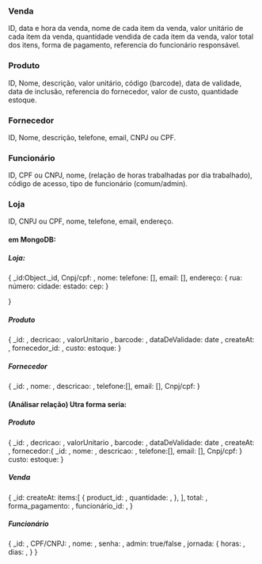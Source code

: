 ### Venda
 ID, data e hora da venda, nome de cada item da venda, valor unitário de cada item da venda, quantidade vendida de cada item da venda, valor total dos itens, forma de pagamento, referencia do funcionário responsável.

### Produto  
ID, Nome, descrição, valor unitário, código (barcode), data de validade, data de inclusão, referencia do fornecedor, valor de custo, quantidade estoque.

### Fornecedor
 ID, Nome, descrição, telefone, email, CNPJ ou CPF.

### Funcionário
 ID, CPF ou CNPJ, nome, (relação de horas trabalhadas por dia trabalhado), código de acesso, tipo de funcionário (comum/admin).

### Loja
 ID, CNPJ ou CPF, nome, telefone, email, endereço.



#### em MongoDB:

##### Loja:
 {
  _id:Object._id,
  Cnpj/cpf: ,
  nome:
  telefone: [],
  email: [],
  endereço: {
  rua:
  número:
  cidade:
  estado:
  cep:
  }

}
<!-- ID, Nome, descrição, valor unitário, código (barcode), data de validade, data de inclusão, referencia do fornecedor, valor de custo, quantidade estoque. -->

##### Produto
{
  _id: ,
  decricao: ,
  valorUnitario ,
  barcode: ,
  dataDeValidade: date ,
  createAt: ,
  fornecedor_id: ,
  custo:
  estoque: 
}
<!-- ID, Nome, descrição, telefone, email, CNPJ ou CPF. -->

##### Fornecedor
{
  _id: ,
  nome: ,
  descricao: ,
  telefone:[],
  email: [],
  Cnpj/cpf:
}
#### (Análisar relação) Utra forma seria:
##### Produto
{
  _id: ,
  decricao: ,
  valorUnitario ,
  barcode: ,
  dataDeValidade: date ,
  createAt: ,
  fornecedor:{
    _id: ,
  nome: ,
  descricao: ,
  telefone:[],
  email: [],
  Cnpj/cpf:
  }
  custo:
  estoque: 
}

<!-- ID, data e hora da venda, nome de cada item da venda, valor unitário de cada item da venda, quantidade vendida de cada item da venda, valor total dos itens, forma de pagamento, referencia do funcionário responsável. -->

##### Venda
{
  _id: 
  createAt: 
  items:[
    {
      product_id: ,
      quantidade: ,
    },
  ],
  total: ,
  forma_pagamento: ,
  funcionário_id: ,
}

<!-- ID, CPF ou CNPJ, nome, (relação de horas trabalhadas por dia trabalhado), código de acesso, tipo de funcionário (comum/admin). -->

##### Funcionário
 {
  _id: ,
  CPF/CNPJ: ,
  nome: ,
  senha: ,
  admin: true/false ,
  jornada:
    {
      horas: ,
      dias: ,
    }
}
